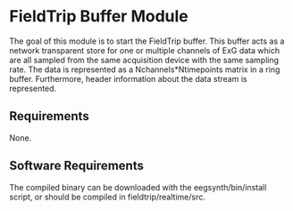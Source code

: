 # FieldTrip Buffer Module

The goal of this module is to start the FieldTrip buffer. This buffer acts as a network transparent store for one or multiple channels of ExG data which are all sampled from the same acquisition device with the same sampling rate. The data is represented as a Nchannels*Ntimepoints matrix in a ring buffer. Furthermore, header information about the data stream is represented.

## Requirements

None.

## Software Requirements

The compiled binary can be downloaded with the eegsynth/bin/install script, or should be compiled in fieldtrip/realtime/src.

